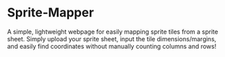# Sprite-Mapper
A simple, lightweight webpage for easily mapping sprite tiles from a sprite sheet. Simply upload your sprite sheet, input the tile dimensions/margins, and easily find coordinates without manually counting columns and rows!
